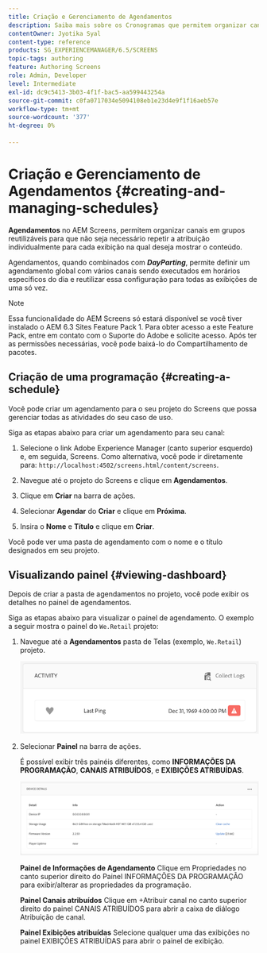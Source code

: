 ```yaml
---
title: Criação e Gerenciamento de Agendamentos
description: Saiba mais sobre os Cronogramas que permitem organizar canais em grupos reutilizáveis para que você não precise repetir a atribuição individualmente para cada exibição na qual deseja mostrar o conteúdo.
contentOwner: Jyotika Syal
content-type: reference
products: SG_EXPERIENCEMANAGER/6.5/SCREENS
topic-tags: authoring
feature: Authoring Screens
role: Admin, Developer
level: Intermediate
exl-id: dc9c5413-3b03-4f1f-bac5-aa599443254a
source-git-commit: c0fa0717034e5094108eb1e23d4e9f1f16aeb57e
workflow-type: tm+mt
source-wordcount: '377'
ht-degree: 0%

---
```


# Criação e Gerenciamento de Agendamentos {#creating-and-managing-schedules}

**Agendamentos** no AEM Screens, permitem organizar canais em grupos reutilizáveis para que não seja necessário repetir a atribuição individualmente para cada exibição na qual deseja mostrar o conteúdo.

Agendamentos, quando combinados com ***DayParting***, permite definir um agendamento global com vários canais sendo executados em horários específicos do dia e reutilizar essa configuração para todas as exibições de uma só vez.

>[!NOTE]
>
>Essa funcionalidade do AEM Screens só estará disponível se você tiver instalado o AEM 6.3 Sites Feature Pack 1. Para obter acesso a este Feature Pack, entre em contato com o Suporte do Adobe e solicite acesso. Após ter as permissões necessárias, você pode baixá-lo do Compartilhamento de pacotes.

## Criação de uma programação {#creating-a-schedule}

Você pode criar um agendamento para o seu projeto do Screens que possa gerenciar todas as atividades do seu caso de uso.

Siga as etapas abaixo para criar um agendamento para seu canal:

1. Selecione o link Adobe Experience Manager (canto superior esquerdo) e, em seguida, Screens. Como alternativa, você pode ir diretamente para: `http://localhost:4502/screens.html/content/screens`.
1. Navegue até o projeto do Screens e clique em **Agendamentos**.
1. Clique em **Criar** na barra de ações.
1. Selecionar **Agendar** do **Criar** e clique em **Próxima**.

1. Insira o **Nome** e **Título** e clique em **Criar**.

Você pode ver uma pasta de agendamento com o nome e o título designados em seu projeto.


## Visualizando painel {#viewing-dashboard}

Depois de criar a pasta de agendamentos no projeto, você pode exibir os detalhes no painel de agendamentos.

Siga as etapas abaixo para visualizar o painel de agendamento. O exemplo a seguir mostra o painel do `We.Retail` projeto:

1. Navegue até a **Agendamentos** pasta de Telas (exemplo, `We.Retail`) projeto.

   ![chlimage_1](assets/chlimage_1.png)

1. Selecionar **Painel** na barra de ações.

   É possível exibir três painéis diferentes, como **INFORMAÇÕES DA PROGRAMAÇÃO**, **CANAIS ATRIBUÍDOS**, e **EXIBIÇÕES ATRIBUÍDAS**.

   ![chlimage_1-1](assets/chlimage_1-1.png)

   **Painel de Informações de Agendamento** Clique em Propriedades no canto superior direito do Painel INFORMAÇÕES DA PROGRAMAÇÃO para exibir/alterar as propriedades da programação.

   **Painel Canais atribuídos** Clique em +Atribuir canal no canto superior direito do painel CANAIS ATRIBUÍDOS para abrir a caixa de diálogo Atribuição de canal.

   **Painel Exibições atribuídas** Selecione qualquer uma das exibições no painel EXIBIÇÕES ATRIBUÍDAS para abrir o painel de exibição.
